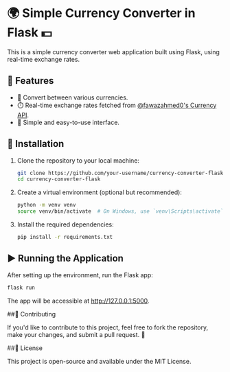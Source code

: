 # 🌍 Simple Currency Converter in Flask 💵

This is a simple currency converter web application built using Flask, using real-time exchange rates.

## 🚀 Features

- 💱 Convert between various currencies.
- ⏱️ Real-time exchange rates fetched from [@fawazahmed0's Currency API](https://github.com/fawazahmed0/currency-api).
- 🌟 Simple and easy-to-use interface.

## 📝 Installation

1. Clone the repository to your local machine:

    ```bash
    git clone https://github.com/your-username/currency-converter-flask.git
    cd currency-converter-flask
    ```

2. Create a virtual environment (optional but recommended):

    ```bash
    python -m venv venv
    source venv/bin/activate  # On Windows, use `venv\Scripts\activate`
    ```

3. Install the required dependencies:

    ```bash
    pip install -r requirements.txt
    ```

## ▶️ Running the Application

After setting up the environment, run the Flask app:

   ```bash
   flask run
   ```

The app will be accessible at http://127.0.0.1:5000.

##🤝 Contributing

If you'd like to contribute to this project, feel free to fork the repository, make your changes, and submit a pull request. 🌱

##📜 License

This project is open-source and available under the MIT License.
